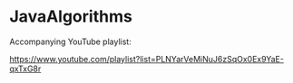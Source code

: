 # JavaAlgorithms

Accompanying YouTube playlist:

https://www.youtube.com/playlist?list=PLNYarVeMiNuJ6zSqOx0Ex9YaE-qxTxG8r
